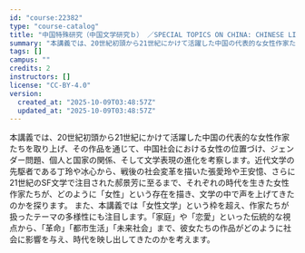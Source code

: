 ```yaml
---
id: "course:22382"
type: "course-catalog"
title: "中国特殊研究（中国文学研究ｂ） ／SPECIAL TOPICS ON CHINA: CHINESE LITERATURE (b)"
summary: "本講義では、20世紀初頭から21世紀にかけて活躍した中国の代表的な女性作家たちを取り上げ、その作品を通じて、中国社会における女性の位置づけ、ジェンダー問題、個人と国家の関係、そして文学表現の進化を考察します。近代文学の先駆者である丁玲や冰心…"
tags: []
campus: ""
credits: 2
instructors: []
license: "CC-BY-4.0"
version:
  created_at: "2025-10-09T03:48:57Z"
  updated_at: "2025-10-09T03:48:57Z"
---
```

本講義では、20世紀初頭から21世紀にかけて活躍した中国の代表的な女性作家たちを取り上げ、その作品を通じて、中国社会における女性の位置づけ、ジェンダー問題、個人と国家の関係、そして文学表現の進化を考察します。近代文学の先駆者である丁玲や冰心から、戦後の社会変革を描いた張愛玲や王安憶、さらに21世紀のSF文学で注目された郝景芳に至るまで、それぞれの時代を生きた女性作家たちが、どのように「女性」という存在を描き、文学の中で声を上げてきたのかを探ります。 また、本講義では「女性文学」という枠を超え、作家たちが扱ったテーマの多様性にも注目します。「家庭」や「恋愛」といった伝統的な視点から、「革命」「都市生活」「未来社会」まで、彼女たちの作品がどのように社会に影響を与え、時代を映し出してきたのかを考えます。
